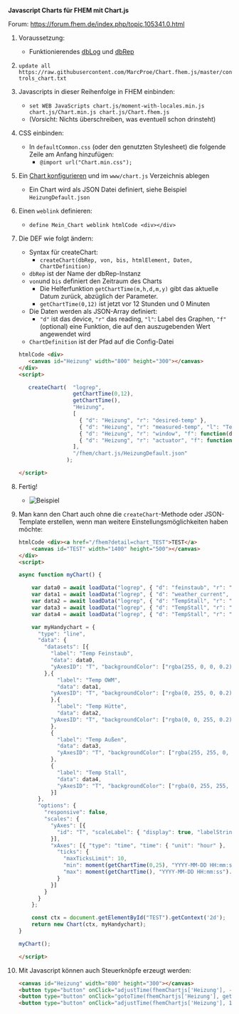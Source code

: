 **Javascript Charts für FHEM mit Chart.js**

Forum: https://forum.fhem.de/index.php/topic,105341.0.html

1. Voraussetzung:
   * Funktionierendes [dbLog](https://wiki.fhem.de/wiki/DbLog) und [dbRep](https://wiki.fhem.de/wiki/DbRep_-_Reporting_und_Management_von_DbLog-Datenbankinhalten)

2. `update all https://raw.githubusercontent.com/MarcProe/Chart.fhem.js/master/controls_chart.txt`

3. Javascripts in dieser Reihenfolge in FHEM einbinden:
   * `set WEB JavaScripts chart.js/moment-with-locales.min.js chart.js/Chart.min.js chart.js/Chart.fhem.js`
   * (Vorsicht: Nichts überschreiben, was eventuell schon drinsteht)

4. CSS einbinden:
   * In `defaultCommon.css` (oder den genutzten Stylesheet) die folgende Zeile am
   Anfang hinzufügen:
      * `@import url("Chart.min.css");`

5. Ein [Chart konfigurieren](https://www.chartjs.org/docs/latest/configuration/) und im `www/chart.js` Verzeichnis
ablegen
   * Ein Chart wird als JSON Datei definiert, siehe Beispiel `HeizungDefault.json`

6. Einen `weblink` definieren:
   * `define Mein_Chart weblink htmlCode <div></div>`

7. Die DEF wie folgt ändern:
   * Syntax für createChart:
      * `createChart(dbRep, von, bis, htmlElement, Daten, ChartDefinition)`
   * `dbRep` ist der Name der dbRep-Instanz
   * `von`und `bis` definiert den Zeitraum des Charts
      * Die Helferfunktion `getChartTime(m,h,d,m,y)` gibt das aktuelle Datum zurück, abzüglich der Parameter.
      * `getChartTime(0,12)` ist jetzt vor 12 Stunden und 0 Minuten
   * Die Daten werden als JSON-Array definiert:
      * `"d"` ist das device, `"r"` das reading, `"l"`: Label des Graphen, `"f"` (optional) eine Funktion, die
      auf den auszugebenden Wert angewendet wird
   * `ChartDefinition` ist der Pfad auf die Config-Datei
    ```html
   htmlCode <div>
       <canvas id="Heizung" width="800" height="300"></canvas>
   </div>
   <script>

       createChart(  "logrep",
                     getChartTime(0,12),
                     getChartTime(),
                     "Heizung",
                     [
                       { "d": "Heizung", "r": "desired-temp" },
                       { "d": "Heizung", "r": "measured-temp", "l": "Temperatur" },
                       { "d": "Heizung", "r": "window", "f": function(d) { return d === "closed"?0:1; } },
                       { "d": "Heizung", "r": "actuator", "f": function(d) { return d.slice(0, -1); } }                 
                     ],
                     "/fhem/chart.js/HeizungDefault.json"
                   );

   </script>
   ```

8. Fertig!
   * ![Beispiel](https://github.com/MarcProe/Chart.fhem.js/raw/master/.assets/Beispiel.png)

9. Man kann den Chart auch ohne die `createChart`-Methode oder JSON-Template erstellen, wenn man weitere Einstellungsmöglichkeiten haben möchte:
    ```html
    htmlCode <div><a href="/fhem?detail=chart_TEST">TEST</a>
        <canvas id="TEST" width="1400" height="500"></canvas>
    </div>
    <script>

    async function myChart() {

        var data0 = await loadData("logrep", { "d": "feinstaub", "r": "temperature" }, getChartTime(0,25), getChartTime()).catch(err => {console.log(err)});
        var data1 = await loadData("logrep", { "d": "weather_current", "r": "tempc" },  getChartTime(0,25), getChartTime()).catch(err => {console.log(err)});
        var data2 = await loadData("logrep", { "d": "TempStall", "r": "huette" }, getChartTime(0,25), getChartTime()).catch(err => {console.log(err)});
        var data3 = await loadData("logrep", { "d": "TempStall", "r": "aussen" }, getChartTime(0,25), getChartTime()).catch(err => {console.log(err)});
        var data4 = await loadData("logrep", { "d": "TempStall", "r": "stall" }, getChartTime(0,25), getChartTime()).catch(err => {console.log(err)});
    
        var myHandychart = {
          "type": "line",
          "data": {
            "datasets": [{
              "label": "Temp Feinstaub",
              "data": data0,
              "yAxesID": "T", "backgroundColor": ["rgba(255, 0, 0, 0.2)"], "borderColor": ["rgba(255, 16, 16, 1)"], "borderWidth": 2, "pointRadius": 1, "fill": false
            },{
                "label": "Temp OWM",
                "data": data1,
              "yAxesID": "T", "backgroundColor": ["rgba(0, 255, 0, 0.2)"], "borderColor": ["rgba(16, 255, 16, 1)"], "borderWidth": 2, "pointRadius": 1, "fill": false
              },{
                "label": "Temp Hütte",
                "data": data2,
              "yAxesID": "T", "backgroundColor": ["rgba(0, 0, 255, 0.2)"], "borderColor": ["rgba(16, 16, 255, 1)"], "borderWidth": 2, "pointRadius": 1, "fill": false
              },
              {
                "label": "Temp Außen",
                "data": data3,
                "yAxesID": "T", "backgroundColor": ["rgba(255, 255, 0, 0.2)"], "borderColor": ["rgba(255, 255, 16, 200)"], "borderWidth": 2, "pointRadius": 1, "fill": false
              },
              {
                "label": "Temp Stall",
                "data": data4,
                "yAxesID": "T", "backgroundColor": ["rgba(0, 255, 255, 0.2)"], "borderColor": ["rgba(16, 255, 255, 1)"], "borderWidth": 2, "pointRadius": 1, "fill": false,
              }]
          },
          "options": {
            "responsive": false,
            "scales": {
              "yAxes": [{
                "id": "T", "scaleLabel": { "display": true, "labelString": "°C" }, "ticks": { "beginAtZero": false, "suggestedMin": 15, "suggestedMax": 25 }
              }],
              "xAxes": [{ "type": "time", "time": { "unit": "hour" }, 
                "ticks": { 
                  "maxTicksLimit": 10,
                  "min": moment(getChartTime(0,25), "YYYY-MM-DD HH:mm:ss").format(),
                  "max": moment(getChartTime(), "YYYY-MM-DD HH:mm:ss").format()
                } 
              }]
            }
          }
        };
   
        const ctx = document.getElementById("TEST").getContext('2d');
        return new Chart(ctx, myHandychart);       
    }

    myChart();

    </script>
    ```

10. Mit Javascript können auch Steuerknöpfe erzeugt werden:
    ```html
    <canvas id="Heizung" width="800" height="300"></canvas>
    <button type="button" onClick="adjustTime(fhemChartjs['Heizung'], -1, 'days')">&larr;</button>
    <button type="button" onClick="gotoTime(fhemChartjs['Heizung'], getChartTime(0,25), getChartTime())">Jetzt</button>
    <button type="button" onClick="adjustTime(fhemChartjs['Heizung'], 1, 'days');">&rarr;</button>
    ```
